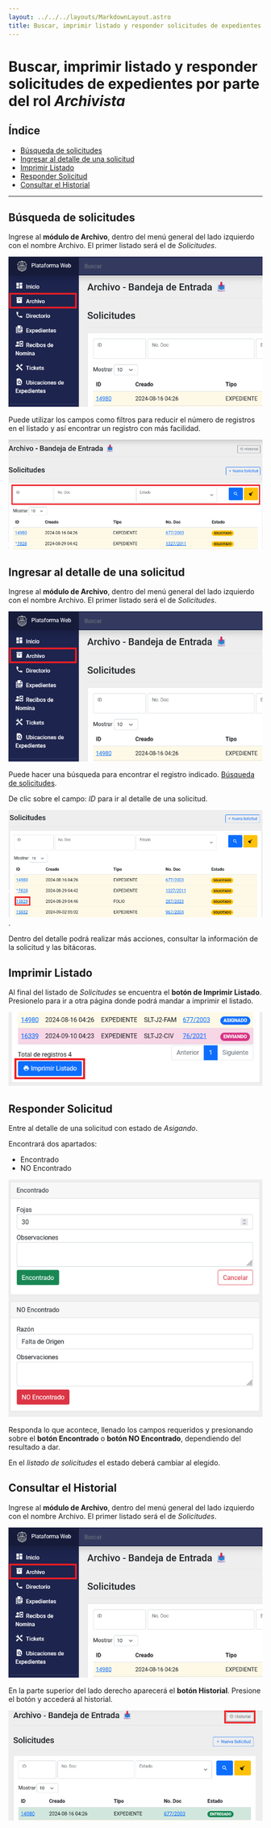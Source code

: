 ```yaml
---
layout: ../../../layouts/MarkdownLayout.astro
title: Buscar, imprimir listado y responder solicitudes de expedientes por parte del rol Archivista
---
```


# Buscar, imprimir listado y responder solicitudes de expedientes por parte del rol _Archivista_

## Índice

  - [Búsqueda de solicitudes](#búsqueda-de-solicitudes)
  - [Ingresar al detalle de una solicitud](#ingresar-al-detalle-de-una-solicitud)
  - [Imprimir Listado](#imprimir-listado)
  - [Responder Solicitud](#responder-solicitud)
  - [Consultar el Historial](#consultar-el-historial)

* * *

## <a name="búsqueda-de-solicitudes"></a>Búsqueda de solicitudes

Ingrese al __módulo de Archivo__, dentro del menú general del lado izquierdo con el nombre Archivo. El primer listado será el de _Solicitudes_.

![módulo archivo](../../../assets/img/plataforma-web/archivo/archivista-archivo-solicitudes/01-modulo-archivo.png)

Puede utilizar los campos como filtros para reducir el número de registros en el listado y así encontrar un registro con más facilidad.

![filtros solicitudes](../../../assets/img/plataforma-web/archivo/archivista-archivo-solicitudes/02-filtros-solicitudes.png)

## <a name="ingresar-al-detalle-de-una-solicitud"></a>Ingresar al detalle de una solicitud

Ingrese al __módulo de Archivo__, dentro del menú general del lado izquierdo con el nombre Archivo. El primer listado será el de _Solicitudes_.

![módulo archivo](../../../assets/img/plataforma-web/archivo/archivista-archivo-solicitudes/01-modulo-archivo.png)

Puede hacer una búsqueda para encontrar el registro indicado. [Búsqueda de solicitudes](#búsqueda-de-solicitudes).

De clic sobre el campo: _ID_ para ir al detalle de una solicitud.

![entrar en detalle de solicitud](../../../assets/img/plataforma-web/archivo/archivista-archivo-solicitudes/03-entrar-detalle-solicitud.png).

Dentro del detalle podrá realizar más acciones, consultar la información de la solicitud y las bitácoras.

## <a name="imprimir-listado"></a>Imprimir Listado

Al final del listado de _Solicitudes_ se encuentra el __botón de Imprimir Listado__. Presionelo para ir a otra página donde podrá mandar a imprimir el listado.

![Imprimir Listado](../../../assets/img/plataforma-web/archivo/archivista-archivo-solicitudes/04-imprimir-listado.png)

## <a name="responder-solicitud"></a>Responder Solicitud

Entre al detalle de una solicitud con estado de _Asigando_.

Encontrará dos apartados:
  - Encontrado
  - NO Encontrado

![Responder Solicitud](../../../assets/img/plataforma-web/archivo/archivista-archivo-solicitudes/05-responder-solicitud.png)

Responda lo que acontece, llenado los campos requeridos y presionando sobre el __botón Encontrado__ o __botón NO Encontrado__, dependiendo del resultado a dar.

En el _listado de solicitudes_ el estado deberá cambiar al elegido.

## <a name="consultar-el-historial"></a>Consultar el Historial

Ingrese al __módulo de Archivo__, dentro del menú general del lado izquierdo con el nombre Archivo. El primer listado será el de _Solicitudes_.

![módulo archivo](../../../assets/img/plataforma-web/archivo/archivista-archivo-solicitudes/01-modulo-archivo.png)

En la parte superior del lado derecho aparecerá el __botón Historial__. Presione el botón y accederá al historial.

![historial](../../../assets/img/plataforma-web/archivo/archivista-archivo-solicitudes/09-historial.png)
